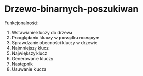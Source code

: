 # Drzewo-binarnych-poszukiwan

Funkcjonalności:
1. Wstawianie kluczy do drzewa
2. Przeglądanie kluczy w porządku rosnącym
3. Sprawdzanie obecności kluczy w drzewie
4. Najmniejszy klucz
5. Największy klucz
6. Generowanie kluczy
7. Następnik
8. Usuwanie klucza
